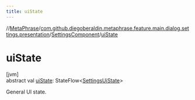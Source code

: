 ```yaml
---
title: uiState
---
```

//[MetaPhrase](../../../index.html)/[com.github.diegoberaldin.metaphrase.feature.main.dialog.settings.presentation](../index.html)/[SettingsComponent](index.html)/[uiState](ui-state.html)



# uiState



[jvm]\
abstract val [uiState](ui-state.html): StateFlow&lt;[SettingsUiState](../-settings-ui-state/index.html)&gt;



General UI state.




